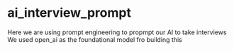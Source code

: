 # ai_interview_prompt
Here we are using prompt engineering to propmpt our AI to take interviews
We used open_ai as the foundational model fro building this
